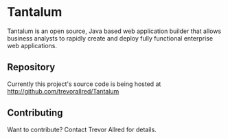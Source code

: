 Tantalum
========

Tantalum is an open source, Java based web application builder that allows business analysts to rapidly create and deploy fully functional enterprise web applications.

Repository
----------
Currently this project's source code is being hosted at http://github.com/trevorallred/Tantalum

Contributing
------------
Want to contribute? Contact Trevor Allred for details.
